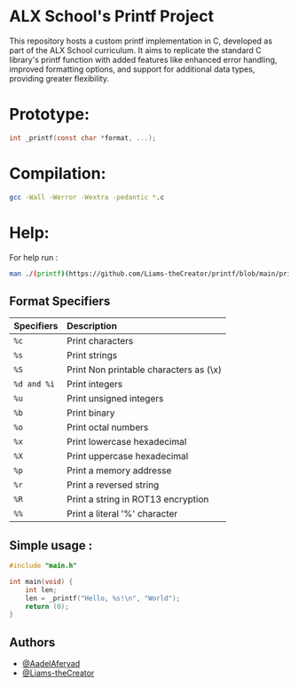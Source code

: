 
# ALX School's Printf Project

This repository hosts a custom printf implementation in C, developed as part of the ALX School curriculum. It aims to replicate the standard C library's printf function with added features like enhanced error handling, improved formatting options, and support for additional data types, providing greater flexibility.


# Prototype:

```c
int _printf(const char *format, ...);
```
# Compilation:
```bash
gcc -Wall -Werror -Wextra -pedantic *.c
```
# Help:
For help run :
```bash
man ./(printf)(https://github.com/Liams-theCreator/printf/blob/main/printf)
```
## Format Specifiers
| Specifiers | Description     |
| :-------- | :------- |
| `%c` | Print characters|
| `%s` | Print strings |
| `%S` | Print Non printable characters as (\x) |
| `%d and %i` | Print integers |
| `%u` | Print unsigned integers |
| `%b` | Print binary |
| `%o` | Print octal numbers |
| `%x` | Print lowercase hexadecimal |
| `%X` | Print uppercase hexadecimal |
| `%p` | Print a memory addresse |
| `%r` | Print a reversed string |
| `%R` | Print a string in ROT13 encryption |
| `%%` | Print a literal '%' character |

## Simple usage :

```c
#include "main.h"

int main(void) {
    int len;
    len = _printf("Hello, %s!\n", "World");
    return (0);
}
```


## Authors

- [@AadelAferyad](https://github.com/AadelAferyad)
- [@Liams-theCreator](https://github.com/Liams-theCreator)
